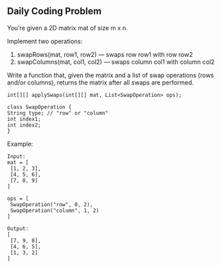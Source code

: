 ## Daily Coding Problem

You’re given a 2D matrix mat of size m x n.

Implement two operations:
1.	swapRows(mat, row1, row2) — swaps row row1 with row row2
2.	swapColumns(mat, col1, col2) — swaps column col1 with column col2

Write a function that, given the matrix and a list of swap operations (rows and/or columns), 
returns the matrix after all swaps are performed.

```
int[][] applySwaps(int[][] mat, List<SwapOperation> ops);
```
```
class SwapOperation {
String type; // "row" or "column"
int index1;
int index2;
}
```

Example:

```
Input:
mat = [
 [1, 2, 3],
 [4, 5, 6],
 [7, 8, 9]
]

ops = [
 SwapOperation("row", 0, 2),
 SwapOperation("column", 1, 2)
]

Output:
[
 [7, 9, 8],
 [4, 6, 5],
 [1, 3, 2]
]
```